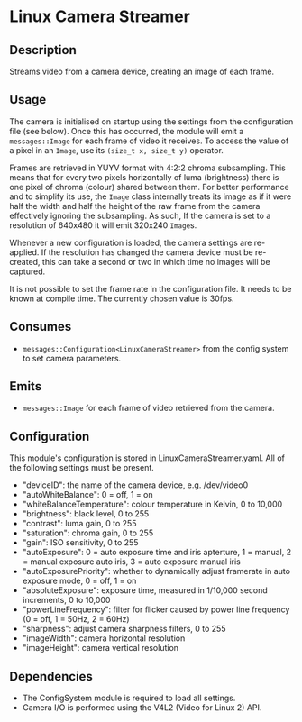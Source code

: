 Linux Camera Streamer
=====================

## Description

Streams video from a camera device, creating an image of each frame.

## Usage

The camera is initialised on startup using the settings from the configuration
file (see below). Once this has occurred, the module will emit a
`messages::Image` for each frame of video it receives. To access the value
of a pixel in an `Image`, use its `(size_t x, size_t y)` operator.

Frames are retrieved in YUYV format with 4:2:2 chroma subsampling. This means
that for every two pixels horizontally of luma (brightness) there is one pixel
of chroma (colour) shared between them. For better performance and to simplify
its use, the `Image` class internally treats its image as if it were half the
width and half the height of the raw frame from the camera effectively ignoring
the subsampling. As such, If the camera is set to a resolution of 640x480 it
will emit 320x240 `Image`s.

Whenever a new configuration is loaded, the camera settings are re-applied. If
the resolution has changed the camera device must be re-created, this can take
a second or two in which time no images will be captured.

It is not possible to set the frame rate in the configuration file. It needs
to be known at compile time. The currently chosen value is 30fps.

## Consumes

* `messages::Configuration<LinuxCameraStreamer>` from the config system to set
  camera parameters.

## Emits

* `messages::Image` for each frame of video retrieved from the camera.

## Configuration

This module's configuration is stored in LinuxCameraStreamer.yaml. All of the
following settings must be present.

* "deviceID": the name of the camera device, e.g. /dev/video0
* "autoWhiteBalance": 0 = off, 1 = on
* "whiteBalanceTemperature": colour temperature in Kelvin, 0 to 10,000
* "brightness": black level, 0 to 255
* "contrast": luma gain, 0 to 255
* "saturation": chroma gain, 0 to 255
* "gain": ISO sensitivity, 0 to 255
* "autoExposure": 0 = auto exposure time and iris apterture, 1 = manual, 2 =
  manual exposure auto iris, 3 = auto exposure manual iris
* "autoExposurePriority": whether to dynamically adjust framerate in auto
  exposure mode, 0 = off, 1 = on
* "absoluteExposure": exposure time, measured in 1/10,000 second increments, 0
  to 10,000
* "powerLineFrequency": filter for flicker caused by power line frequency (0 =
  off, 1 = 50Hz, 2 = 60Hz)
* "sharpness": adjust camera sharpness filters, 0 to 255
* "imageWidth": camera horizontal resolution
* "imageHeight": camera vertical resolution

## Dependencies

* The ConfigSystem module is required to load all settings.
* Camera I/O is performed using the V4L2 (Video for Linux 2) API.

